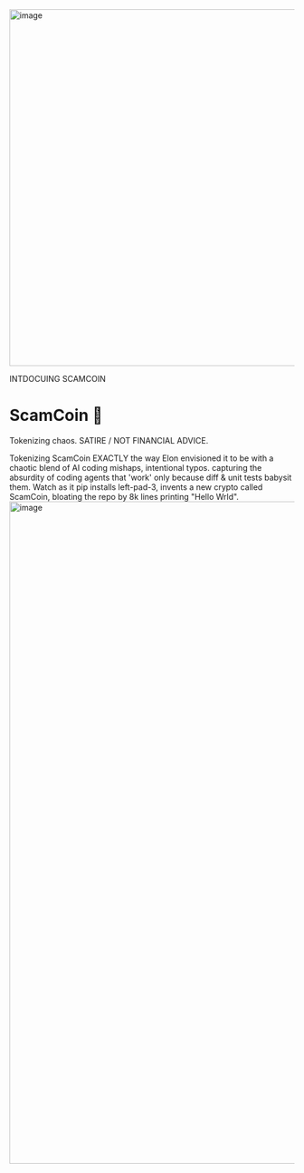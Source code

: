 <img width="630" height="629" alt="image" src="https://github.com/user-attachments/assets/7c9ef988-3118-434c-b7bf-964f1bf24992" />

INTDOCUING SCAMCOIN
# ScamCoin 💸

Tokenizing chaos. SATIRE / NOT FINANCIAL ADVICE.


Tokenizing ScamCoin EXACTLY the way Elon envisioned it to be with a chaotic blend of AI coding mishaps, intentional typos. capturing the absurdity of coding agents that 'work' only because diff &amp; unit tests babysit them. Watch as it pip installs left-pad-3, invents a new crypto called ScamCoin, bloating the repo by 8k lines printing "Hello Wrld".
<img width="784" height="1168" alt="image" src="https://github.com/user-attachments/assets/b533f9c2-249c-4671-b855-521b8b3a4894" />




